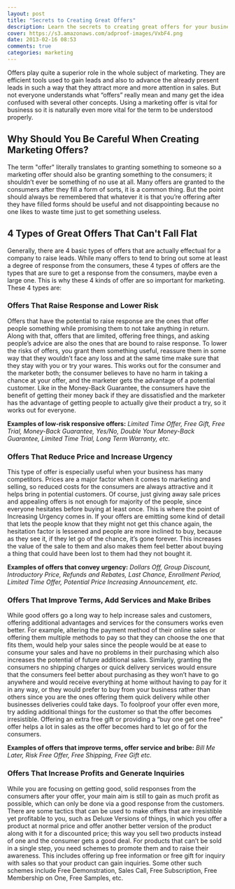 ```yaml
---
layout: post
title: "Secrets to Creating Great Offers"
description: Learn the secrets to creating great offers for your business.
cover: https://s3.amazonaws.com/adproof-images/VxbF4.png
date: 2013-02-16 08:53
comments: true
categories: marketing
---
```


Offers play quite a superior role in the whole subject of marketing. They are efficient tools used to gain leads and also to advance the already present leads in such a way that they attract more and more attention in sales. But not everyone understands what “offers” really mean and many get the idea confused with several other concepts. Using a marketing offer is vital for business so it is naturally even more vital for the term to be understood properly.

<!--more-->

## Why Should You Be Careful When Creating Marketing Offers?

The term "offer" literally translates to granting something to someone so a marketing offer should also be granting something to the consumers; it shouldn’t ever be something of no use at all. Many offers are granted to the consumers after they fill a form of sorts, it is a common thing. But the point should always be remembered that whatever it is that you’re offering after they have filled forms should be useful and not disappointing because no one likes to waste time just to get something useless. 

## 4 Types of Great Offers That Can't Fall Flat

Generally, there are 4 basic types of offers that are actually effectual for a company to raise leads. While many offers to tend to bring out some at least a degree of response from the consumers, these 4 types of offers are the types that are sure to get a response from the consumers, maybe even a large one. This is why these 4 kinds of offer are so important for marketing. These 4 types are:

### Offers That Raise Response and Lower Risk

Offers that have the potential to raise response are the ones that offer people something while promising them to not take anything in return. Along with that, offers that are limited, offering free things, and asking people’s advice are also the ones that are bound to raise response. To lower the risks of offers, you grant them something useful, reassure them in some way that they wouldn’t face any loss and at the same time make sure that they stay with you or try your wares. This works out for the consumer and the marketer both; the consumer believes to have no harm in taking a chance at your offer, and the marketer gets the advantage of a potential customer. Like in the Money-Back Guarantee, the consumers have the benefit of getting their money back if they are dissatisfied and the marketer has the advantage of getting people to actually give their product a try, so it works out for everyone.

**Examples of low-risk responsive offers:** *Limited Time Offer, Free Gift, Free Trial, Money-Back Guarantee, Yes/No, Double Your Money-Back Guarantee, Limited Time Trial, Long Term Warranty, etc.* 

### Offers That Reduce Price and Increase Urgency

This type of offer is especially useful when your business has many competitors. Prices are a major factor when it comes to marketing and selling, so reduced costs for the consumers are always attractive and it helps bring in potential customers.  Of course, just giving away sale prices and appealing offers is not enough for majority of the people, since everyone hesitates before buying at least once. This is where the point of Increasing Urgency comes in. If your offers are emitting some kind of detail that lets the people know that they might not get this chance again, the hesitation factor is lessened and people are more inclined to buy, because as they see it, if they let go of the chance, it’s gone forever. This increases the value of the sale to them and also makes them feel better about buying a thing that could have been lost to them had they not bought it.
 
**Examples of offers that convey urgency:** *Dollars Off, Group Discount, Introductory Price, Refunds and Rebates, Last Chance, Enrollment Period, Limited Time Offer, Potential Price Increasing Announcement, etc.*

### Offers That Improve Terms, Add Services and Make Bribes

While good offers go a long way to help increase sales and customers, offering additional advantages and services for the consumers works even better. For example, altering the payment method of their online sales or offering them multiple methods to pay so that they can choose the one that fits them, would help your sales since the people would be at ease to consume your sales and have no problems in their purchasing which also increases the potential of future additional sales. Similarly, granting the consumers no shipping charges or quick delivery services would ensure that the consumers feel better about purchasing as they won’t have to go anywhere and would receive everything at home without having to pay for it in any way, or they would prefer to buy from your business rather than others since you are the ones offering them quick delivery while other businesses deliveries could take days. To foolproof your offer even more, try adding additional things for the customer so that the offer becomes irresistible. Offering an extra free gift or providing a “buy one get one free” offer helps a lot in sales as the offer becomes hard to let go of for the consumers.

**Examples of offers that improve terms, offer service and bribe:** *Bill Me Later, Risk Free Offer, Free Shipping, Free Gift etc.*

### Offers That Increase Profits and Generate Inquiries

While you are focusing on getting good, solid responses from the consumers after your offer, your main aim is still to gain as much profit as possible, which can only be done via a good response from the customers. There are some tactics that can be used to make offers that are irresistible yet profitable to you, such as Deluxe Versions of things, in which you offer a product at normal price and offer another better version of the product along with it for a discounted price; this way you sell two products instead of one and the consumer gets a good deal. For products that can’t be sold in a single step, you need schemes to promote them and to raise their awareness. This includes offering up free information or free gift for inquiry with sales so that your product can gain inquiries. Some other such schemes include Free Demonstration, Sales Call, Free Subscription, Free Membership on One, Free Samples, etc. 